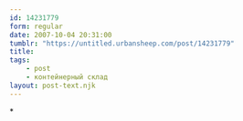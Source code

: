 ```yaml
---
id: 14231779
form: regular
date: 2007-10-04 20:31:00
tumblr: "https://untitled.urbansheep.com/post/14231779"
title:
tags:
    - post
    - контейнерный склад
layout: post-text.njk
---
```


<p>*</p>

